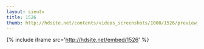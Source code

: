 ```yaml
---
layout: sieutv
title: 1526
thumb: http://hdsite.net/contents/videos_screenshots/1000/1526/preview_360p.mp4.jpg
---
```

{% include iframe src='http://hdsite.net/embed/1526' %}
 
